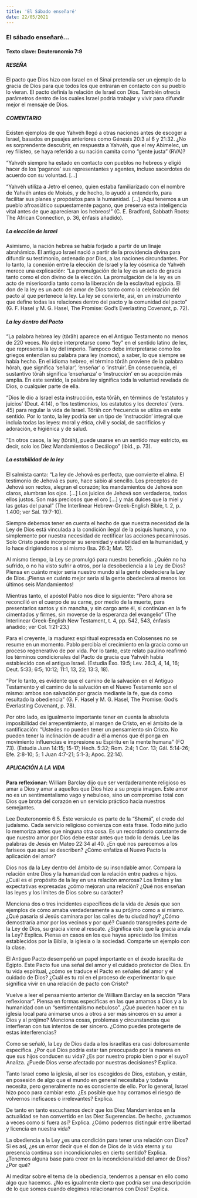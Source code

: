 ```yaml
---
title: 'El Sábado enseñaré'
date: 22/05/2021
---
```


### El sábado enseñaré...

#### Texto clave: Deuteronomio 7:9

##### RESEÑA

El pacto que Dios hizo con Israel en el Sinaí pretendía ser un ejemplo de la gracia de Dios para que todos los que entraran en contacto con su pueblo lo vieran. El pacto definía la relación de Israel con Dios. También ofrecía parámetros dentro de los cuales Israel podría trabajar y vivir para difundir mejor el mensaje de Dios.

##### COMENTARIO

Existen ejemplos de que Yahvéh llegó a otras naciones antes de escoger a Israel, basados en pasajes anteriores como Génesis 20:3 al 6 y 21:32. ¿No es sorprendente descubrir, en respuesta a Yahvéh, que el rey Abimelec, un rey filisteo, se haya referido a su nación camita como “gente justa” (RVA)?

“Yahvéh siempre ha estado en contacto con pueblos no hebreos y eligió hacer de los ‘paganos’ sus representantes y agentes, incluso sacerdotes de acuerdo con su voluntad. [...]

“Yahvéh utiliza a Jetro el ceneo, quien estaba familiarizado con el nombre de Yahvéh antes de Moisés, y de hecho, lo ayudó a entenderlo, para facilitar sus planes y propósitos para la humanidad. [...] ¡Aquí tenemos a un pueblo afroasiático supuestamente pagano, que preserva esta inteligencia vital antes de que aparecieran los hebreos!” (C. E. Bradford, Sabbath Roots: The African Connection, p. 36, énfasis añadido).

##### La elección de Israel

Asimismo, la nación hebrea se había forjado a partir de un linaje abrahámico. El antiguo Israel nació a partir de la providencia divina para difundir su testimonio, ordenado por Dios, a las naciones circundantes. Por lo tanto, la conexión entre la elección de Israel y la ley cósmica de Yahvéh merece una explicación: “La promulgación de la ley es un acto de gracia tanto como el don divino de la elección. La promulgación de la ley es un acto de misericordia tanto como la liberación de la esclavitud egipcia. El don de la ley es un acto del amor de Dios tanto como la celebración del pacto al que pertenece la ley. La ley se convierte, así, en un instrumento que define todas las relaciones dentro del pacto y la comunidad del pacto” (G. F. Hasel y M. G. Hasel, The Promise: God’s Everlasting Covenant, p. 72).

##### La ley dentro del Pacto

“La palabra hebrea ley (tôrāh) aparece en el Antiguo Testamento no menos de 220 veces. No debe interpretarse como “ley” en el sentido latino de lex, que representa la ley del imperio. Tampoco debe interpretarse como los griegos entendían su palabra para ley (nomos), a saber, lo que siempre se había hecho. En el idioma hebreo, el término tôrāh proviene de la palabra hôrah, que significa ‘señalar’, ‘enseñar’ o ‘instruir’. En consecuencia, el sustantivo tôrāh significa ‘enseñanza’ o ‘instrucción’ en su acepción más amplia. En este sentido, la palabra ley significa toda la voluntad revelada de Dios, o cualquier parte de ella.

“Dios le dio a Israel esta instrucción, esta tôrāh, en términos de ‘estatutos y juicios’ (Deut. 4:14), o ‘los testimonios, los estatutos y los decretos’ (vers. 45) para regular la vida de Israel. Tôrāh con frecuencia se utiliza en este sentido. Por lo tanto, la ley podría ser un tipo de ‘instrucción’ integral que incluía todas las leyes: moral y ética, civil y social, de sacrificios y adoración, e higiénica y de salud.

“En otros casos, la ley (tôrāh), puede usarse en un sentido muy estricto, es decir, solo los Diez Mandamientos o Decálogo” (ibíd., p. 73).

##### La estabilidad de la ley

El salmista canta: “La ley de Jehová es perfecta, que convierte el alma. El testimonio de Jehová es puro, hace sabio al sencillo. Los preceptos de Jehová son rectos, alegran el corazón; los mandamientos de Jehová son claros, alumbran los ojos. [...] Los juicios de Jehová son verdaderos, todos ellos justos. Son más preciosos que el oro [...] y más dulces que la miel y las gotas del panal” (The Interlinear Hebrew-Greek-English Bible, t. 2, p. 1.400; ver Sal. 19:7-10).

Siempre debemos tener en cuenta el hecho de que nuestra necesidad de la Ley de Dios está vinculada a la condición ilegal de la psiquis humana, y no simplemente por nuestra necesidad de rectificar las acciones pecaminosas. Solo Cristo puede incorporar su serenidad y estabilidad en la humanidad, y lo hace dirigiéndonos a sí mismo (Isa. 26:3; Mat. 12).

Al mismo tiempo, la Ley se promulgó para nuestro beneficio. ¿Quién no ha sufrido, o no ha visto sufrir a otros, por la desobediencia a la Ley de Dios? Piensa en cuánto mejor sería nuestro mundo si la gente obedeciera la Ley de Dios. ¡Piensa en cuánto mejor sería si la gente obedeciera al menos los últimos seis Mandamientos!

Mientras tanto, el apóstol Pablo nos dice lo siguiente: “Pero ahora se reconcilió en el cuerpo de su carne, por medio de la muerte, para presentarlos santos y sin mancha, y sin cargo ante él, si continúan en la fe cimentados y firmes, sin moverse de la esperanza del evangelio” (The Interlinear Greek-English New Testament, t. 4, pp. 542, 543, énfasis añadido; ver Col. 1:21-23.)

Para el creyente, la madurez espiritual expresada en Colosenses no se resume en un momento. Pablo percibía el crecimiento en la gracia como un proceso regenerativo de por vida. Por lo tanto, este relato paulino reafirmó los términos condicionales del Pacto de gracia que Yahvéh había establecido con el antiguo Israel. (Estudia Éxo. 19:5; Lev. 26:3, 4, 14, 16; Deut. 5:33; 6:5; 10:12; 11:1, 13, 22; 13:3, 18).

“Por lo tanto, es evidente que el camino de la salvación en el Antiguo Testamento y el camino de la salvación en el Nuevo Testamento son el mismo: ambos son salvación por gracia mediante la fe, que da como resultado la obediencia” (G. F. Hasel y M. G. Hasel, The Promise: God’s Everlasting Covenant, p. 78).

Por otro lado, es igualmente importante tener en cuenta la absoluta imposibilidad del arrepentimiento, al margen de Cristo, en el ámbito de la santificación: “Ustedes no pueden tener un pensamiento sin Cristo. No pueden tener la inclinación de acudir a él a menos que él ponga en movimiento influencias e impresione su Espíritu en la mente humana” (FO 73). (Estudia Juan 14:15; 15-17; Hech. 5:32; Rom. 2:4; 1 Cor. 13; Gál. 5:14-26; Efe. 2:8-10; 5; 1 Juan 4:7-21; 5:1-3; Apoc. 22:14).

##### APLICACIÓN A LA VIDA

**Para reflexionar:**  William Barclay dijo que ser verdaderamente religioso es amar a Dios y amar a aquellos que Dios hizo a su propia imagen. Este amor no es un sentimentalismo vago y nebuloso, sino un compromiso total con Dios que brota del corazón en un servicio práctico hacia nuestros semejantes.

Lee Deuteronomio 6:5. Este versículo es parte de la “Shemá”, el credo del judaísmo. Cada servicio religioso comienza con esta frase. Todo niño judío lo memoriza antes que ninguna otra cosa. Es un recordatorio constante de que nuestro amor por Dios debe estar antes que todo lo demás. Lee las palabras de Jesús en Mateo 22:34 al 40. ¿En qué nos parecemos a los fariseos que aquí se describen? ¿Cómo enfatiza el Nuevo Pacto la aplicación del amor?

Dios nos da la Ley dentro del ámbito de su insondable amor. Compara la relación entre Dios y la humanidad con la relación entre padres e hijos. ¿Cuál es el propósito de la ley en una relación amorosa? Los límites y las expectativas expresadas ¿cómo mejoran una relación? ¿Qué nos enseñan las leyes y los límites de Dios sobre su carácter?

Menciona dos o tres incidentes específicos de la vida de Jesús que son ejemplos de cómo amaba verdaderamente a su prójimo como a sí mismo. ¿Qué pasaría si Jesús caminara por las calles de tu ciudad hoy? ¿Cómo demostraría amor por los vecinos y por qué? Cuando transgredes parte de la Ley de Dios, su gracia viene al rescate. ¿Significa esto que la gracia anula la Ley? Explica. Piensa en casos en los que hayas apreciado los límites establecidos por la Biblia, la iglesia o la sociedad. Comparte un ejemplo con la clase.

El Antiguo Pacto desempeñó un papel importante en el éxodo israelita de Egipto. Este Pacto fue una señal del amor y el cuidado protector de Dios. En tu vida espiritual, ¿cómo se traduce el Pacto en señales del amor y el cuidado de Dios? ¿Cuál es tu rol en el proceso de experimentar lo que significa vivir en una relación de pacto con Cristo?

Vuelve a leer el pensamiento anterior de William Barclay en la sección “Para reflexionar”. Piensa en formas específicas en las que amamos a Dios y a la humanidad con un “sentimentalismo nebuloso”. ¿Qué pueden hacer en tu iglesia local para animarse unos a otros a ser más sinceros en su amor a Dios y al prójimo? Menciona cosas, problemas y circunstancias que interfieran con tus intentos de ser sincero. ¿Cómo puedes protegerte de estas interferencias?

Como se señaló, la Ley de Dios dada a los israelitas era casi dolorosamente específica. ¿Por qué Dios podría estar tan preocupado por la manera en que sus hijos conducen su vida? ¿Es por nuestro propio bien o por el suyo? Analiza. ¿Puede Dios verse afectado por nuestras decisiones? Explica.

Tanto Israel como la iglesia, al ser los escogidos de Dios, estaban, y están, en posesión de algo que el mundo en general necesitaba y todavía necesita, pero generalmente no es consciente de ello. Por lo general, Israel hizo poco para cambiar esto. ¿Es posible que hoy corramos el riesgo de volvernos ineficaces o irrelevantes? Explica.

De tanto en tanto escuchamos decir que los Diez Mandamientos en la actualidad se han convertido en las Diez Sugerencias. De hecho, ¿actuamos a veces como si fuera así? Explica. ¿Cómo podemos distinguir entre libertad y licencia en nuestra vida?

La obediencia a la Ley ¿es una condición para tener una relación con Dios? Si es así, ¿es un error decir que el don de Dios de la vida eterna y su presencia continua son incondicionales en cierto sentido? Explica. ¿Tenemos alguna base para creer en la incondicionalidad del amor de Dios? ¿Por qué?

Al meditar sobre el tema de la obediencia, tendemos a pensar en ello como algo que hacemos. ¿No es igualmente cierto que podría ser una descripción de lo que somos cuando elegimos relacionarnos con Dios? Explica.